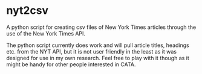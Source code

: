 # nyt2csv
A python script for creating csv files of New York Times articles through the use of the New York Times API.

The python script currently does work and will pull article titles, headings etc. from the NYT API, but it is not user friendly in the least as it was designed for use in my own research. Feel free to play with it though as it might be handy for other people interested in CATA.
